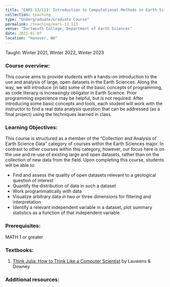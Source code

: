 ```yaml
---
title: "EARS 13/113: Introduction to Computational Methods in Earth Science"
collection: teaching
type: "Undergraduate/Graduate Course"
permalink: /teaching/ears-13_113
venue: "Dartmouth College, Department of Earth Sciences"
date: 2021-01-07
location: "Hanover, NH"
---
```

Taught: Winter 2021, Winter 2022, Winter 2023

### Course overview:
This course aims to provide students with a hands-on introduction to the use and analysis of large, open datasets in the Earth Sciences. Along the way, we will introduce (in lab) some of the basic concepts of programming, as code literacy is increasingly obligator in Earth Science. Prior programming experience may be helpful, but is not required. After introducing some basic concepts and tools, each student will work with the instructor to find a real data analysis question that can be addressed (as a final project) using the techniques learned in class.

### Learning Objectives:
This course is structured as a member of the “Collection and Analysis of Earth Science Data” category of courses within the Earth Sciences major. In contrast to other courses within this category, however, our focus here is on the use and re-use of existing large and open datasets, rather than on the collection of new data from the field. Upon completing this course, students will be able to:
* Find and assess the quality of open datasets relevant to a geological question of interest
* Quantify the distribution of data in such a dataset
* Work programmatically with data
* Visualize arbitrary data in two or three dimensions for filtering and interpretation
* Identify a relevant independent variable in a dataset, plot summary statistics as a function of that independent variable

### Prerequisites:  
MATH 1 or greater

### Textbooks:
1. [Think Julia: How to Think Like a Computer Scientist](https://benlauwens.github.io/ThinkJulia.jl/latest/book.html) by Lauwens & Downey

### Additional resources:
